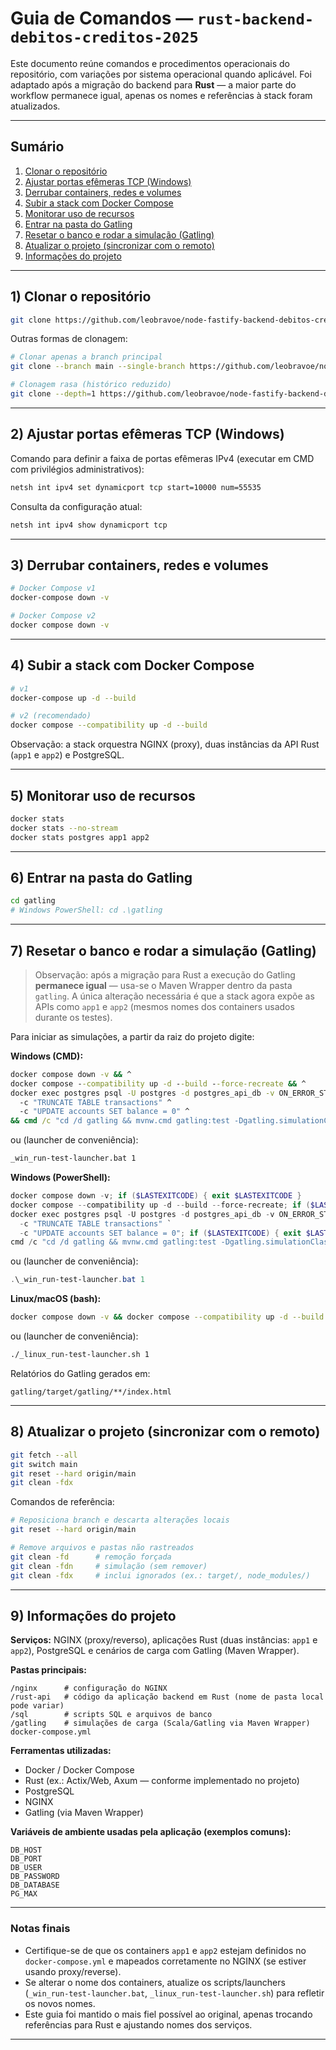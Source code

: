 # Guia de Comandos — `rust-backend-debitos-creditos-2025`

Este documento reúne comandos e procedimentos operacionais do repositório, com variações por sistema operacional quando aplicável. Foi adaptado após a migração do backend para **Rust** — a maior parte do workflow permanece igual, apenas os nomes e referências à stack foram atualizados.

---

## Sumário
1. [Clonar o repositório](#1-clonar-o-repositório)
2. [Ajustar portas efêmeras TCP (Windows)](#2-ajustar-portas-efêmeras-tcp-windows)
3. [Derrubar containers, redes e volumes](#3-derrubar-containers-redes-e-volumes)
4. [Subir a stack com Docker Compose](#4-subir-a-stack-com-docker-compose)
5. [Monitorar uso de recursos](#5-monitorar-uso-de-recursos)
6. [Entrar na pasta do Gatling](#6-entrar-na-pasta-do-gatling)
7. [Resetar o banco e rodar a simulação (Gatling)](#7-resetar-o-banco-e-rodar-a-simulação-gatling)
8. [Atualizar o projeto (sincronizar com o remoto)](#8-atualizar-o-projeto-sincronizar-com-o-remoto)
9. [Informações do projeto](#9-informações-do-projeto)

---

## 1) Clonar o repositório

```bash
git clone https://github.com/leobravoe/node-fastify-backend-debitos-creditos-2025.git
```

Outras formas de clonagem:
```bash
# Clonar apenas a branch principal
git clone --branch main --single-branch https://github.com/leobravoe/node-fastify-backend-debitos-creditos-2025.git

# Clonagem rasa (histórico reduzido)
git clone --depth=1 https://github.com/leobravoe/node-fastify-backend-debitos-creditos-2025.git
```

---

## 2) Ajustar portas efêmeras TCP (Windows)

Comando para definir a faixa de portas efêmeras IPv4 (executar em CMD com privilégios administrativos):

```cmd
netsh int ipv4 set dynamicport tcp start=10000 num=55535
```

Consulta da configuração atual:
```cmd
netsh int ipv4 show dynamicport tcp
```

---

## 3) Derrubar containers, redes e volumes

```bash
# Docker Compose v1
docker-compose down -v

# Docker Compose v2
docker compose down -v
```

---

## 4) Subir a stack com Docker Compose

```bash
# v1
docker-compose up -d --build

# v2 (recomendado)
docker compose --compatibility up -d --build
```

Observação: a stack orquestra NGINX (proxy), duas instâncias da API Rust (`app1` e `app2`) e PostgreSQL.

---

## 5) Monitorar uso de recursos

```bash
docker stats
docker stats --no-stream
docker stats postgres app1 app2
```

---

## 6) Entrar na pasta do Gatling

```bash
cd gatling
# Windows PowerShell: cd .\gatling
```

---

## 7) Resetar o banco e rodar a simulação (Gatling)

> Observação: após a migração para Rust a execução do Gatling **permanece igual** — usa-se o Maven Wrapper dentro da pasta `gatling`. A única alteração necessária é que a stack agora expõe as APIs como `app1` e `app2` (mesmos nomes dos containers usados durante os testes).

Para iniciar as simulações, a partir da raiz do projeto digite:

**Windows (CMD):**
```cmd
docker compose down -v && ^
docker compose --compatibility up -d --build --force-recreate && ^
docker exec postgres psql -U postgres -d postgres_api_db -v ON_ERROR_STOP=1 ^
  -c "TRUNCATE TABLE transactions" ^
  -c "UPDATE accounts SET balance = 0" ^
&& cmd /c "cd /d gatling && mvnw.cmd gatling:test -Dgatling.simulationClass=simulations.RinhaBackendCrebitosSimulation"
```

ou (launcher de conveniência):
```cmd
_win_run-test-launcher.bat 1
```

**Windows (PowerShell):**
```powershell
docker compose down -v; if ($LASTEXITCODE) { exit $LASTEXITCODE }
docker compose --compatibility up -d --build --force-recreate; if ($LASTEXITCODE) { exit $LASTEXITCODE }
docker exec postgres psql -U postgres -d postgres_api_db -v ON_ERROR_STOP=1 `
  -c "TRUNCATE TABLE transactions" `
  -c "UPDATE accounts SET balance = 0"; if ($LASTEXITCODE) { exit $LASTEXITCODE }
cmd /c "cd /d gatling && mvnw.cmd gatling:test -Dgatling.simulationClass=simulations.RinhaBackendCrebitosSimulation"
```

ou (launcher de conveniência):
```powershell
.\_win_run-test-launcher.bat 1
```

**Linux/macOS (bash):**
```bash
docker compose down -v && docker compose --compatibility up -d --build --force-recreate && docker compose exec -T postgres   psql -U postgres -d postgres_api_db -v ON_ERROR_STOP=1   -c "BEGIN; TRUNCATE TABLE transactions; UPDATE accounts SET balance = 0; COMMIT;" && ( cd gatling && mvn gatling:test -Dgatling.simulationClass=simulations.RinhaBackendCrebitosSimulation )
```

ou (launcher de conveniência):
```bash
./_linux_run-test-launcher.sh 1
```

Relatórios do Gatling gerados em:
```
gatling/target/gatling/**/index.html
```

---

## 8) Atualizar o projeto (sincronizar com o remoto)

```bash
git fetch --all
git switch main
git reset --hard origin/main
git clean -fdx
```

Comandos de referência:

```bash
# Reposiciona branch e descarta alterações locais
git reset --hard origin/main

# Remove arquivos e pastas não rastreados
git clean -fd      # remoção forçada
git clean -fdn     # simulação (sem remover)
git clean -fdx     # inclui ignorados (ex.: target/, node_modules/)
```

---

## 9) Informações do projeto

**Serviços:** NGINX (proxy/reverso), aplicações Rust (duas instâncias: `app1` e `app2`), PostgreSQL e cenários de carga com Gatling (Maven Wrapper).

**Pastas principais:**
```
/nginx      # configuração do NGINX
/rust-api   # código da aplicação backend em Rust (nome de pasta local pode variar)
/sql        # scripts SQL e arquivos de banco
/gatling    # simulações de carga (Scala/Gatling via Maven Wrapper)
docker-compose.yml
```

**Ferramentas utilizadas:**
- Docker / Docker Compose
- Rust (ex.: Actix/Web, Axum — conforme implementado no projeto)
- PostgreSQL
- NGINX
- Gatling (via Maven Wrapper)

**Variáveis de ambiente usadas pela aplicação (exemplos comuns):**
```
DB_HOST
DB_PORT
DB_USER
DB_PASSWORD
DB_DATABASE
PG_MAX
```

---

### Notas finais

- Certifique-se de que os containers `app1` e `app2` estejam definidos no `docker-compose.yml` e mapeados corretamente no NGINX (se estiver usando proxy/reverse).  
- Se alterar o nome dos containers, atualize os scripts/launchers (`_win_run-test-launcher.bat`, `_linux_run-test-launcher.sh`) para refletir os novos nomes.  
- Este guia foi mantido o mais fiel possível ao original, apenas trocando referências para Rust e ajustando nomes dos serviços.

---
